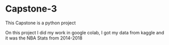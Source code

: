 # Capstone-3
This Capstone is a python project

On this project I did my work in google colab, I got my data from kaggle and it was the NBA Stats from 2014-2018 
